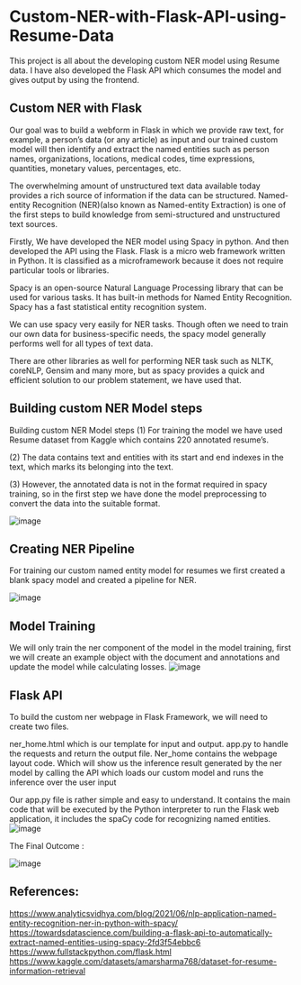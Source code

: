 # Custom-NER-with-Flask-API-using-Resume-Data
This project is all about the developing custom NER model using Resume data. I have also developed the Flask API which consumes the model and gives output by using the frontend.

## **Custom NER with Flask**
Our goal was to build a webform in Flask in which we provide raw text, for example, a person’s data (or any article) as input and our trained custom model will then identify and extract the named entities such as person names, organizations, locations, medical codes, time expressions, quantities, monetary values, percentages, etc.

The overwhelming amount of unstructured text data available today provides a rich source of information if the data can be structured. Named-entity Recognition (NER)(also known as Named-entity Extraction) is one of the first steps to build knowledge from semi-structured and unstructured text sources.

Firstly, We have developed the NER model using Spacy in python. And then developed the API using the Flask. Flask is a micro web framework written in Python. It is classified as a microframework because it does not require particular tools or libraries.

Spacy is an open-source Natural Language Processing library that can be used for various tasks. It has built-in methods for Named Entity Recognition. Spacy has a fast statistical entity recognition system.

We can use spacy very easily for NER tasks. Though often we need to train our own data for business-specific needs, the spacy model generally performs well for all types of text data.  

There are other libraries as well for performing NER task such as NLTK, coreNLP, Gensim and many more, but as spacy provides a quick and efficient solution to our problem statement, we have used that.

## **Building custom NER Model steps** 

Building custom NER Model steps
(1) For training the model we have used Resume dataset from Kaggle which contains 220 annotated resume’s.

(2) The data contains text and entities with its start and end indexes in the text, which marks its belonging into the text.

(3) However, the annotated data is not in the format required in spacy training, so in the first step we have done the model preprocessing to convert the data into the suitable format.

![image](https://github.com/ShivamMachhi/Custom-NER-on-Resume-Data/assets/124467325/caabfb6b-90e7-4869-998f-93edb40202f1)


## **Creating NER Pipeline**
For training our custom named entity model for resumes we first created a blank spacy model and created a pipeline for NER.

![image](https://github.com/ShivamMachhi/Custom-NER-on-Resume-Data/assets/124467325/9cb922e0-b18a-4849-84ae-3067319198c6)



## **Model Training**
We will only train the ner component of the model in the model training, first we will create an example object with the document and annotations and update the model while calculating losses.
![image](https://github.com/ShivamMachhi/Custom-NER-on-Resume-Data/assets/124467325/6d8d5592-0915-4f04-9d0e-f3d6ad4a2357)



## **Flask API**
To build the custom ner webpage in Flask Framework, we will need to create two files.

ner_home.html which is our template for input and output.
app.py to handle the requests and return the output file.
Ner_home contains the webpage layout code. Which will show us the inference result generated by the ner model by calling the API which loads our custom model and runs the inference over the user input

Our app.py file is rather simple and easy to understand. It contains the main code that will be executed by the Python interpreter to run the Flask web application, it includes the spaCy code for recognizing named entities.
![image](https://github.com/ShivamMachhi/Custom-NER-on-Resume-Data/assets/124467325/91dcd7f2-9b1b-4177-a732-fb1e33ffebae)



The Final Outcome :

![image](https://github.com/ShivamMachhi/Custom-NER-on-Resume-Data/assets/124467325/13c8b229-3dd1-4b7d-b049-6e14bf1760b9)


## **References:**
https://www.analyticsvidhya.com/blog/2021/06/nlp-application-named-entity-recognition-ner-in-python-with-spacy/ https://towardsdatascience.com/building-a-flask-api-to-automatically-extract-named-entities-using-spacy-2fd3f54ebbc6 https://www.fullstackpython.com/flask.html https://www.kaggle.com/datasets/amarsharma768/dataset-for-resume-information-retrieval
